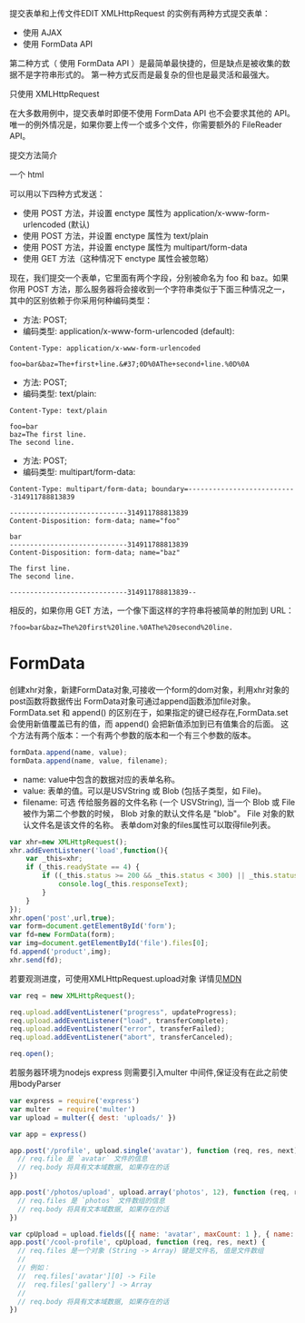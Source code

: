 提交表单和上传文件EDIT
XMLHttpRequest 的实例有两种方式提交表单：
- 使用 AJAX
- 使用 FormData API

第二种方式（ 使用 FormData API ）是最简单最快捷的，但是缺点是被收集的数据不是字符串形式的。
第一种方式反而是最复杂的但也是最灵活和最强大。

只使用 XMLHttpRequest

在大多数用例中，提交表单时即便不使用 FormData API 也不会要求其他的 API。唯一的例外情况是，如果你要上传一个或多个文件，你需要额外的 FileReader API。

提交方法简介

一个 html <form> 可以用以下四种方式发送：

 - 使用 POST 方法，并设置 enctype 属性为 application/x-www-form-urlencoded (默认)
 - 使用 POST 方法，并设置 enctype 属性为 text/plain
 - 使用 POST 方法，并设置 enctype 属性为 multipart/form-data
 - 使用 GET 方法（这种情况下 enctype 属性会被忽略）

现在，我们提交一个表单，它里面有两个字段，分别被命名为 foo 和 baz。如果你用 POST 方法，那么服务器将会接收到一个字符串类似于下面三种情况之一，其中的区别依赖于你采用何种编码类型：

- 方法: POST;
- 编码类型: application/x-www-form-urlencoded (default):
```
Content-Type: application/x-www-form-urlencoded

foo=bar&baz=The+first+line.&#37;0D%0AThe+second+line.%0D%0A
```
- 方法: POST;
- 编码类型: text/plain:
```
Content-Type: text/plain

foo=bar
baz=The first line.
The second line.
```
- 方法: POST;
- 编码类型: multipart/form-data:
```
Content-Type: multipart/form-data; boundary=---------------------------314911788813839

-----------------------------314911788813839
Content-Disposition: form-data; name="foo"

bar
-----------------------------314911788813839
Content-Disposition: form-data; name="baz"

The first line.
The second line.

-----------------------------314911788813839--
```
相反的，如果你用 GET 方法，一个像下面这样的字符串将被简单的附加到 URL：
```
?foo=bar&baz=The%20first%20line.%0AThe%20second%20line.
```


# FormData
创建xhr对象，新建FormData对象,可接收一个form的dom对象，利用xhr对象的post函数将数据传出
FormData对象可通过append函数添加file对象。
FormData.set 和 append() 的区别在于，如果指定的键已经存在,FormData.set
会使用新值覆盖已有的值，而 append() 会把新值添加到已有值集合的后面。
这个方法有两个版本：一个有两个参数的版本和一个有三个参数的版本。
```javascript
formData.append(name, value);
formData.append(name, value, filename);
```
 - name: value中包含的数据对应的表单名称。
 - value: 表单的值。可以是USVString 或 Blob (包括子类型，如 File)。
 - filename: 可选 传给服务器的文件名称 (一个 USVString), 当一个 Blob 或 File 被作为第二个参数的时候， Blob 对象的默认文件名是 "blob"。 File 对象的默认文件名是该文件的名称。
表单dom对象的files属性可以取得file列表。

```javascript
var xhr=new XMLHttpRequest();
xhr.addEventListener('load',function(){
    var _this=xhr;
    if (_this.readyState == 4) {
        if ((_this.status >= 200 && _this.status < 300) || _this.status == 304) {
            console.log(_this.responseText);
        }
    }
});
xhr.open('post',url,true);
var form=document.getElementById('form');
var fd=new FormData(form);
var img=document.getElementById('file').files[0];
fd.append('product',img);
xhr.send(fd);
```
若要观测进度，可使用XMLHttpRequest.upload对象
详情见[MDN](https://developer.mozilla.org/zh-CN/docs/Web/API/XMLHttpRequest/Using_XMLHttpRequest)
```javascript
var req = new XMLHttpRequest();

req.upload.addEventListener("progress", updateProgress);
req.upload.addEventListener("load", transferComplete);
req.upload.addEventListener("error", transferFailed);
req.upload.addEventListener("abort", transferCanceled);

req.open();
```

若服务器环境为nodejs express
则需要引入multer 中间件,保证没有在此之前使用bodyParser
```javascript
var express = require('express')
var multer  = require('multer')
var upload = multer({ dest: 'uploads/' })

var app = express()

app.post('/profile', upload.single('avatar'), function (req, res, next) {
  // req.file 是 `avatar` 文件的信息
  // req.body 将具有文本域数据, 如果存在的话
})

app.post('/photos/upload', upload.array('photos', 12), function (req, res, next) {
  // req.files 是 `photos` 文件数组的信息
  // req.body 将具有文本域数据, 如果存在的话
})

var cpUpload = upload.fields([{ name: 'avatar', maxCount: 1 }, { name: 'gallery', maxCount: 8 }])
app.post('/cool-profile', cpUpload, function (req, res, next) {
  // req.files 是一个对象 (String -> Array) 键是文件名, 值是文件数组
  //
  // 例如：
  //  req.files['avatar'][0] -> File
  //  req.files['gallery'] -> Array
  //
  // req.body 将具有文本域数据, 如果存在的话
})
```